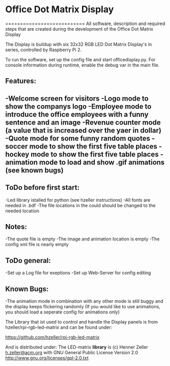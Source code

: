 # Office Dot Matrix Display
===========================
All software, description and required steps that are created during the development of the Office Dot Matrix Display

The Display is buildup with six 32x32 RGB LED Dot Matrix Display's in series, controlled by Raspberry Pi 2. 

To run the software, set up the config file and start officedisplay.py.
For console information during runtime, enable the debug var in the main file.

## Features:
-Welcome screen for visitors
-Logo mode to show the companys logo
-Employee mode to introduce the office employees with a funny sentence and an image
-Revenue counter mode (a value that is increased over the yaer in dollar)
-Quote mode for some funny random quotes
-soccer mode to show the first five table places
-hockey mode to show the first five table places
-animation mode to load and show .gif animations (see known bugs)
--
## ToDo before first start:
-Led library istalled for python (see hzeller instructions)
-All fonts are needed in .bdf
-The file locations in the could should be changed to the needed location

## Notes:
-The quote file is empty
-The image and animation location is empty
-The config xml file is nearly empty

## ToDo general:
-Set up a Log file for exeptions
-Set up Web-Server for config editing

## Known Bugs:
-The animation mode in combination with any other mode is still buggy and the display keeps flickering randomly
(If you would like to use animations, you should load a seperate config for animations only)

The Library that ist used to control and handle the Display panels is from hzeller/rpi-rgb-led-matrix and can be found under:

<https://github.com/hzeller/rpi-rgb-led-matrix>

And is distributed under:
The LED-matrix **library** is (c) Henner Zeller <h.zeller@acm.org> with
GNU General Public License Version 2.0 <http://www.gnu.org/licenses/gpl-2.0.txt>





